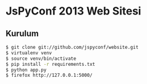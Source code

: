 # JsPyConf 2013 Web Sitesi

## Kurulum

```sh
$ git clone git://github.com/jspyconf/website.git
$ virtualenv venv
$ source venv/bin/activate
$ pip install -r requirements.txt
$ python app.py
$ firefox http://127.0.0.1:5000/
```

